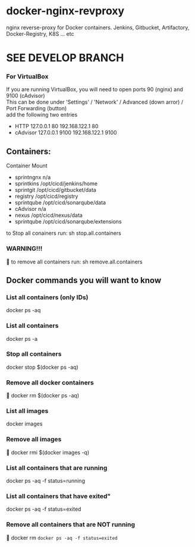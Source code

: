 # docker-nginx-revproxy
nginx reverse-proxy for Docker containers.  Jenkins, Gitbucket, Artifactory, Docker-Registry, K8S ... etc

# SEE DEVELOP BRANCH

### For VirtualBox
If you are running VirtualBox, you will need to open ports 90 (nginx) and 9100 (cAdvisor)  
This can be done under 'Settings' / 'Network' / Advanced (down arror) / Port Forwarding (button)  
add the following two entries
* HTTP     	127.0.0.1	  80	192.168.122.1	  80
* cAdvisor	127.0.0.1	9100	192.168.122.1	9100


## Containers:

Container	Mount
* sprintngnx	n/a
* sprintkins	/opt/cicd/jenkins/home
* sprintgit	/opt/cicd/gitbucket/data
* registry	/opt/cicd/registry
* sprintqube 	/opt/cicd/sonarqube/data
* cAdvisor	n/a	
* nexus		/opt/cicd/nexus/data
* sprintqube	/opt/cicd/sonarqube/extensions

to Stop all conainers run: sh stop.all.containers  

### WARNING!!! 
&#x1F53B; to remove all containers run: sh remove.all.containers  

## Docker commands you will want to know

### List all containers (only IDs)
docker ps -aq  

### List all containers
docker ps -a

### Stop all containers
docker stop $(docker ps -aq)  

### Remove all docker containers
&#x1F53B; docker rm $(docker ps -aq)  

### List all images
docker images

### Remove all images
&#x1F53B; docker rmi $(docker images -q)  

### List all containers that are running
docker ps -aq -f status=running  

### List all containers that have exited" 
docker ps -aq -f status=exited  

### Remove all containers that are NOT running
&#x1F53B; docker rm `docker ps -aq -f status=exited`  


